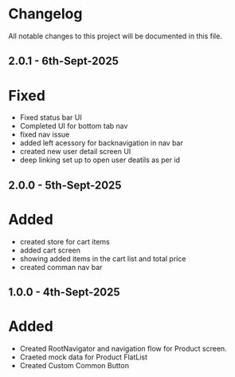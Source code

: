 # Changelog

All notable changes to this project will be documented in this file.

## 2.0.1 - 6th-Sept-2025

# Fixed
- Fixed status bar UI 
- Completed UI for bottom tab nav
- fixed nav issue 
- added left acessory for backnavigation in nav bar
- created new user detail screen UI
- deep linking set up to open user deatils as per id

## 2.0.0 - 5th-Sept-2025

# Added
- created store for cart items
- added cart screen
- showing added items in the cart list and total price
- created comman nav bar

## 1.0.0 - 4th-Sept-2025

# Added

- Created RootNavigator and navigation flow for Product screen.
- Craeted mock data for Product FlatList
- Created Custom Common Button